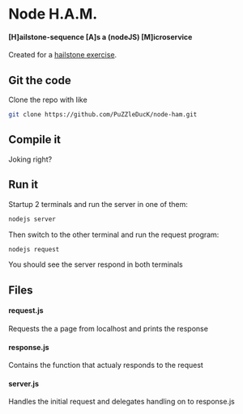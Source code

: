 
# Node H.A.M.
#### [H]ailstone-sequence [A]s a (nodeJS) [M]icroservice

Created for a [hailstone exercise](https://github.com/PuZZleDucK/node-ham/blob/master/hailstone.md).

## Git the code

Clone the repo with like
```bash
git clone https://github.com/PuZZleDucK/node-ham.git
```

## Compile it

Joking right?

## Run it

Startup 2 terminals and run the server in one of them:

```bash
nodejs server
```

Then switch to the other terminal and run the request program:

```bash
nodejs request
```

You should see the server respond in both terminals

## Files

#### request.js

Requests the a page from localhost and prints the response

#### response.js

Contains the function that actualy responds to the request

#### server.js

Handles the initial request and delegates handling on to response.js

